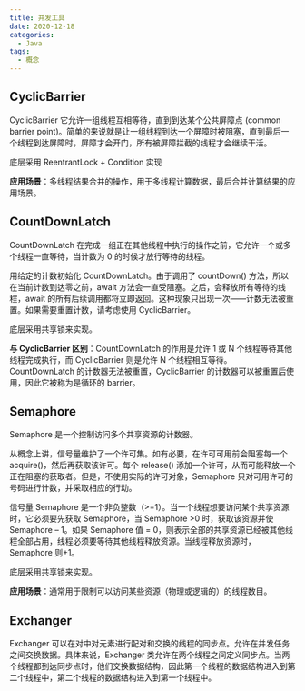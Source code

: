 ```yaml
---
title: 并发工具
date: 2020-12-18
categories:
  - Java
tags:
  - 概念
---
```


## CyclicBarrier

CyclicBarrier 它允许一组线程互相等待，直到到达某个公共屏障点 (common barrier point)。简单的来说就是让一组线程到达一个屏障时被阻塞，直到最后一个线程到达屏障时，屏障才会开门，所有被屏障拦截的线程才会继续干活。

底层采用 ReentrantLock + Condition 实现

**应用场景**：多线程结果合并的操作，用于多线程计算数据，最后合并计算结果的应用场景。

## CountDownLatch

CountDownLatch 在完成一组正在其他线程中执行的操作之前，它允许一个或多个线程一直等待，当计数为 0 的时候才放行等待的线程。

用给定的计数初始化 CountDownLatch。由于调用了 countDown() 方法，所以在当前计数到达零之前，await 方法会一直受阻塞。之后，会释放所有等待的线程，await 的所有后续调用都将立即返回。这种现象只出现一次——计数无法被重置。如果需要重置计数，请考虑使用 CyclicBarrier。

底层采用共享锁来实现。

**与 CyclicBarrier 区别**：CountDownLatch 的作用是允许 1 或 N 个线程等待其他线程完成执行，而 CyclicBarrier 则是允许 N 个线程相互等待。CountDownLatch 的计数器无法被重置，CyclicBarrier 的计数器可以被重置后使用，因此它被称为是循环的 barrier。

## Semaphore

Semaphore 是一个控制访问多个共享资源的计数器。

从概念上讲，信号量维护了一个许可集。如有必要，在许可可用前会阻塞每一个 acquire()，然后再获取该许可。每个 release() 添加一个许可，从而可能释放一个正在阻塞的获取者。但是，不使用实际的许可对象，Semaphore 只对可用许可的号码进行计数，并采取相应的行动。

信号量 Semaphore 是一个非负整数（>=1）。当一个线程想要访问某个共享资源时，它必须要先获取 Semaphore，当 Semaphore >0 时，获取该资源并使 Semaphore – 1。如果 Semaphore 值 = 0，则表示全部的共享资源已经被其他线程全部占用，线程必须要等待其他线程释放资源。当线程释放资源时，Semaphore 则+1。

底层采用共享锁来实现。

**应用场景**：通常用于限制可以访问某些资源（物理或逻辑的）的线程数目。

## Exchanger

Exchanger 可以在对中对元素进行配对和交换的线程的同步点。允许在并发任务之间交换数据。具体来说，Exchanger 类允许在两个线程之间定义同步点。当两个线程都到达同步点时，他们交换数据结构，因此第一个线程的数据结构进入到第二个线程中，第二个线程的数据结构进入到第一个线程中。
